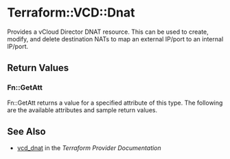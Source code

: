 # Terraform::VCD::Dnat

Provides a vCloud Director DNAT resource. This can be used to create, modify,
and delete destination NATs to map an external IP/port to an internal IP/port.

## Return Values

### Fn::GetAtt

Fn::GetAtt returns a value for a specified attribute of this type. The following are the available attributes and sample return values.

## See Also

* [vcd_dnat](https://www.terraform.io/docs/providers/vcd/r/dnat.html) in the _Terraform Provider Documentation_